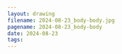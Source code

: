 ```yaml
---
layout: drawing
filename: 2024-08-23_body-body.jpg
pagename: 2024-08-23_body-body
date: 2024-08-23
tags:
---
```

